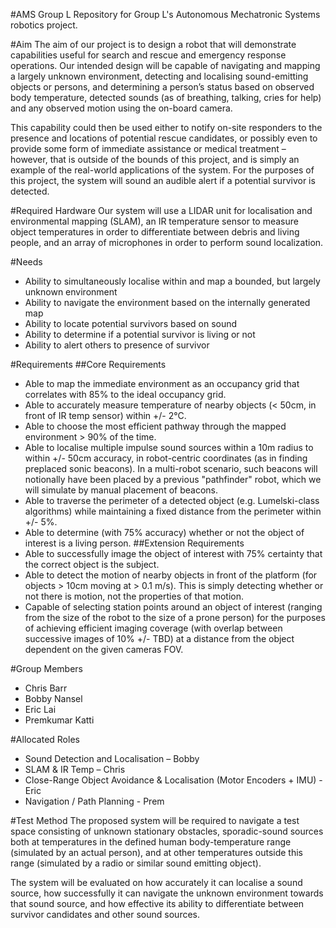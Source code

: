 #AMS Group L
Repository for Group L's Autonomous Mechatronic Systems robotics project.

#Aim
The aim of our project is to design a robot that will demonstrate capabilities useful for search and rescue and emergency response operations. Our intended design will be capable of navigating and mapping a largely unknown environment, detecting and localising sound-emitting objects or persons, and determining a person’s status based on observed body temperature, detected sounds (as of breathing, talking, cries for help) and any observed motion using the on-board camera.

This capability could then be used either to notify on-site responders to the presence and locations of potential rescue candidates, or possibly even to provide some form of immediate assistance or medical treatment – however, that is outside of the bounds of this project, and is simply an example of the real-world applications of the system. For the purposes of this project, the system will sound an audible alert if a potential survivor is detected.

#Required Hardware
Our system will use a LIDAR unit for localisation and environmental mapping (SLAM), an IR temperature sensor to measure object temperatures in order to differentiate between debris and living people, and an array of microphones in order to perform sound localization. 

#Needs
* Ability to simultaneously localise within and map a bounded, but largely unknown environment
* Ability to navigate the environment based on the internally generated map
*	Ability to locate potential survivors based on sound
*	Ability to determine if a potential survivor is living or not
*	Ability to alert others to presence of survivor

#Requirements
##Core Requirements
*	Able to map the immediate environment as an occupancy grid that correlates with 85% to the ideal occupancy grid.
*	Able to accurately measure temperature of nearby objects (< 50cm, in front of IR temp sensor) within +/- 2°C.
*	Able to choose the most efficient pathway through the mapped environment > 90% of the time.
*	Able to localise multiple impulse sound sources within a 10m radius to within +/- 50cm accuracy, in robot-centric coordinates (as in finding preplaced sonic beacons). In a multi-robot scenario, such beacons will notionally have been placed by a previous "pathfinder" robot, which we will simulate by manual placement of beacons.
*	Able to traverse the perimeter of a detected object (e.g. Lumelski-class algorithms) while maintaining a fixed distance from the perimeter within +/- 5%.
*	Able to determine (with 75% accuracy) whether or not the object of interest is a living person.
##Extension Requirements
*	Able to successfully image the object of interest with 75% certainty that the correct object is the subject.
*	Able to detect the motion of nearby objects in front of the platform (for objects > 10cm moving at > 0.1 m/s). This is simply detecting whether or not there is motion, not the properties of that motion.
*	Capable of selecting station points around an object of interest (ranging from the size of the robot to the size of a prone person) for the purposes of achieving efficient imaging coverage (with overlap between successive images of 10% +/- TBD) at a distance from the object dependent on the given cameras FOV.

#Group Members
*	Chris Barr
*	Bobby Nansel
*	Eric Lai
*	Premkumar Katti

#Allocated Roles
*	Sound Detection and Localisation – Bobby
*	SLAM & IR Temp – Chris
*	Close-Range Object Avoidance & Localisation (Motor Encoders + IMU) - Eric
*	Navigation / Path Planning - Prem

#Test Method
The proposed system will be required to navigate a test space consisting of unknown stationary obstacles, sporadic-sound sources both at temperatures in the defined human body-temperature range (simulated by an actual person), and at other temperatures outside this range (simulated by a radio or similar sound emitting object). 

The system will be evaluated on how accurately it can localise a sound source, how successfully it can navigate the unknown environment towards that sound source, and how effective its ability to differentiate between survivor candidates and other sound sources.
